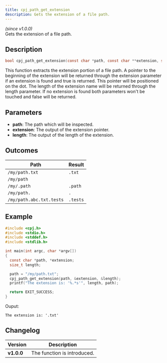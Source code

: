 ```yaml
---
title: cpj_path_get_extension
description: Gets the extension of a file path.
---
```


_(since v1.0.0)_  
Gets the extension of a file path.

## Description
```c
bool cpj_path_get_extension(const char *path, const char **extension, size_t *length);
```

This function extracts the extension portion of a file path. A pointer to the beginning of the extension will be returned through the extension parameter if an extension is found and true is returned. This pointer will be positioned on the dot. The length of the extension name will be returned through the length parameter. If no extension is found both parameters won't be touched and false will be returned.

## Parameters
 * **path**: The path which will be inspected.
 * **extension**: The output of the extension pointer.
 * **length**: The output of the length of the extension.

## Outcomes

| Path                       | Result     |
|----------------------------|------------|
| ``/my/path.txt``           | ``.txt``   |
| ``/my/path``               | `` ``      |
| ``/my/.path``              | ``.path``  |
| ``/my/path.``              | ``.``      |
| ``/my/path.abc.txt.tests`` | ``.tests`` |

## Example
```c
#include <cpj.h>
#include <stdio.h>
#include <stddef.h>
#include <stdlib.h>

int main(int argc, char *argv[])
{
  const char *path, *extension;
  size_t length;

  path = "/my/path.txt";
  cpj_path_get_extension(path, &extension, &length);
  printf("The extension is: '%.*s'", length, path);

  return EXIT_SUCCESS;
}
```

Ouput:
```
The extension is: '.txt'
```

## Changelog

| Version    | Description                                            |
|------------|--------------------------------------------------------|
| **v1.0.0** | The function is introduced.                            |